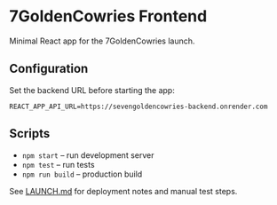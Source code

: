# 7GoldenCowries Frontend

Minimal React app for the 7GoldenCowries launch.

## Configuration

Set the backend URL before starting the app:

```
REACT_APP_API_URL=https://sevengoldencowries-backend.onrender.com
```

## Scripts

- `npm start` – run development server
- `npm test` – run tests
- `npm run build` – production build

See [LAUNCH.md](LAUNCH.md) for deployment notes and manual test steps.
